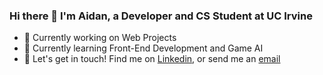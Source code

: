 ### Hi there 👋 I'm Aidan, a Developer and CS Student at UC Irvine
- 🔧 Currently working on Web Projects
- 🌱 Currently learning Front-End Development and Game AI
- 📨 Let's get in touch! Find me on [Linkedin](www.linkedin.com/in/aidan-camacho-39123422b), or send me an [email](mailto:aidanjcamacho00@gmail.com) 
